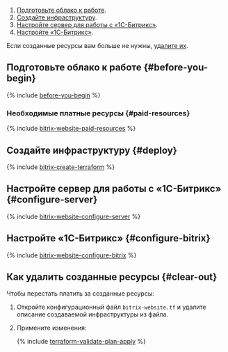 1. [Подготовьте облако к работе](#before-you-begin).
1. [Создайте инфраструктуру](#deploy).
1. [Настройте сервер для работы с «1C-Битрикс»](#configure-server).
1. [Настройте «1С-Битрикс»](#configure-bitrix).

Если созданные ресурсы вам больше не нужны, [удалите их](#clear-out).

## Подготовьте облако к работе {#before-you-begin}

{% include [before-you-begin](../_tutorials_includes/before-you-begin.md) %}

### Необходимые платные ресурсы {#paid-resources}

{% include [bitrix-website-paid-resources](../_tutorials_includes/bitrix-website-paid-resources.md) %}

## Создайте инфраструктуру {#deploy}

{% include [bitrix-create-terraform](../_tutorials_includes/bitrix-create-terraform.md) %}

## Настройте сервер для работы с «1C-Битрикс» {#configure-server}

{% include [bitrix-website-configure-server](../_tutorials_includes/bitrix-website-configure-server.md) %}

## Настройте «1С-Битрикс» {#configure-bitrix}

{% include [bitrix-website-configure-bitrix](../_tutorials_includes/bitrix-website-configure-bitrix.md) %}

## Как удалить созданные ресурсы {#clear-out}

Чтобы перестать платить за созданные ресурсы:

1. Откройте конфигурационный файл `bitrix-website.tf` и удалите описание создаваемой инфраструктуры из файла.
1. Примените изменения:

    {% include [terraform-validate-plan-apply](../_tutorials_includes/terraform-validate-plan-apply.md) %}